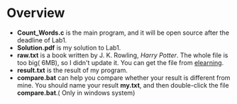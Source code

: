 # Overview
* **Count_Words.c** is the main program, and it will be open source after the deadline of Lab1.
* **Solution.pdf** is my solution to Lab1.
* **raw.txt** is a book written by J. K. Rowling, *Harry Potter*. The whole file is too big( 6MB), so I didn't update it. You can get the file from [elearning](http://elearning.fudan.edu.cn).
* **result.txt** is the result of my program.
* **compare.bat** can help you compare whether your result is different from mine. You should name your result **my.txt**, and then double-click the file **compare.bat**.( Only in windows system)
